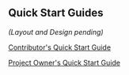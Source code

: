 ## Quick Start Guides

*(Layout and Design pending)*


[Contributor's Quick Start Guide](/guides/quickstart_contributors.md)

[Project Owner's Quick Start Guide](/guides/quickstart_project-owners.md)

